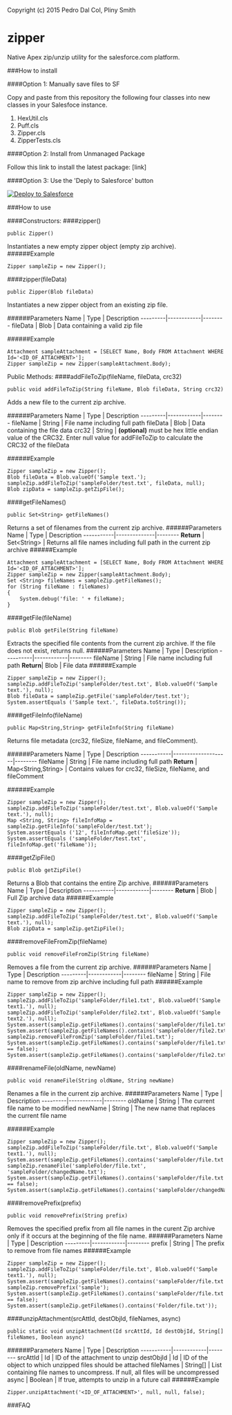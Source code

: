 Copyright (c) 2015 Pedro Dal Col, Pliny Smith

# zipper
Native Apex zip/unzip utility for the salesforce.com platform.

###How to install

####Option 1: Manually save files to SF

Copy and paste from this repository the following four classes into new classes in your Salesfoce instance. 
1. HexUtil.cls
2. Puff.cls
3. Zipper.cls
4. ZipperTests.cls 

####Option 2: Install from Unmanaged Package

Follow this link to install the latest package:
[link]

####Option 3: Use the 'Deply to Salesforce' button

<a href="https://githubsfdeploy.herokuapp.com?owner=pdalcol&repo=Zipper">
  <img alt="Deploy to Salesforce"
       src="https://raw.githubusercontent.com/afawcett/githubsfdeploy/master/src/main/webapp/resources/img/deploy.png">
</a>

###How to use

####Constructors:
####zipper()
```Apex
public Zipper()
```
Instantiates a new empty zipper object (empty zip archive).
######Example
```Apex
Zipper sampleZip = new Zipper();
```

####zipper(fileData)
```Apex
public Zipper(Blob fileData)
```
Instantiates a new zipper object from an existing zip file.

######Parameters
Name     | Type       | Description
---------|------------|--------
fileData | Blob       | Data containing a valid zip file

######Example
```Apex
Attachment sampleAttachment = [SELECT Name, Body FROM Attachment WHERE Id='<ID_OF_ATTACHMENT>'];
Zipper sampleZip = new Zipper(sampleAttachment.Body);
```
Public Methods:
####addFileToZip(fileName, fileData, crc32)
```Apex
public void addFileToZip(String fileName, Blob fileData, String crc32)
```
Adds a new file to the current zip archive.

######Parameters
Name     | Type       | Description
---------|------------|--------
fileName | String     | File name including full path
fileData | Blob       |  Data containing the file data
crc32    | String     |  **(optional)**  must be hex little endian value of the CRC32.  Enter null value for addFileToZip to calculate the CRC32 of the fileData

######Example
```Apex
Zipper sampleZip = new Zipper();
Blob fileData = Blob.valueOf('Sample text.');
sampleZip.addFileToZip('sampleFolder/test.txt', fileData, null);
Blob zipData = sampleZip.getZipFile();
```


####getFileNames()
```Apex
public Set<String> getFileNames()
```
Returns a set of filenames from the current zip archive.
######Parameters
Name       | Type         | Description
-----------|--------------|--------
**Return** | Set&lt;String&gt;  | Returns all file names including full path in the current zip archive
######Example
```Apex
Attachment sampleAttachment = [SELECT Name, Body FROM Attachment WHERE Id='<ID_OF_ATTACHMENT>'];
Zipper sampleZip = new Zipper(sampleAttachment.Body);
Set <String> fileNames = sampleZip.getFileNames();
for (String fileName : fileNames)
{
    System.debug('file: ' + fileName);
}
```

####getFile(fileName)
```Apex
public Blob getFile(String fileName)

```
Extracts the specified file contents from the current zip archive.  If the file does not exist, returns null.
######Parameters
Name      | Type       | Description
----------|------------|--------
fileName  | String     |     File name including full path
**Return**| Blob       |     File data
######Example
```Apex
Zipper sampleZip = new Zipper();
sampleZip.addFileToZip('sampleFolder/test.txt', Blob.valueOf('Sample text.'), null);
Blob fileData = sampleZip.getFile('sampleFolder/test.txt');
System.assertEquals ('Sample text.', fileData.toString());
```

####getFileInfo(fileName)
```Apex
public Map<String,String> getFileInfo(String fileName)
```
Returns file metadata (crc32, fileSize, fileName, and fileComment).

######Parameters
Name       |    Type            | Description
-----------|--------------------|--------
fileName   | String             |  File name including full path
**Return** | Map&lt;String,String&gt; |  Contains values for crc32, fileSize, fileName, and fileComment

######Example
```Apex
Zipper sampleZip = new Zipper();
sampleZip.addFileToZip('sampleFolder/test.txt', Blob.valueOf('Sample text.'), null);
Map <String, String> fileInfoMap = sampleZip.getFileInfo('sampleFolder/test.txt');
System.assertEquals ('12', fileInfoMap.get('fileSize'));
System.assertEquals ('sampleFolder/test.txt', fileInfoMap.get('fileName'));
```

####getZipFile()
```Apex
public Blob getZipFile()
```
Returns a Blob that contains the entire Zip archive.
######Parameters
Name       | Type       | Description
-----------|------------|--------
**Return** |      Blob  |  Full Zip archive data
######Example
```Apex
Zipper sampleZip = new Zipper();
sampleZip.addFileToZip('sampleFolder/test.txt', Blob.valueOf('Sample text.'), null);
Blob zipData = sampleZip.getZipFile();
```

####removeFileFromZip(fileName)
```Apex
public void removeFileFromZip(String fileName)
```
Removes a file from the current zip archive.
######Parameters
Name     | Type       | Description
---------|------------|--------
fileName | String     | File name to remove from zip archive including full path
######Example
```Apex
Zipper sampleZip = new Zipper();
sampleZip.addFileToZip('sampleFolder/file1.txt', Blob.valueOf('Sample text1.'), null);
sampleZip.addFileToZip('sampleFolder/file2.txt', Blob.valueOf('Sample text2.'), null);
System.assert(sampleZip.getFileNames().contains('sampleFolder/file1.txt'));
System.assert(sampleZip.getFileNames().contains('sampleFolder/file2.txt'));
sampleZip.removeFileFromZip('sampleFolder/file1.txt');
System.assert(sampleZip.getFileNames().contains('sampleFolder/file1.txt') == false);
System.assert(sampleZip.getFileNames().contains('sampleFolder/file2.txt'));
```


####renameFile(oldName, newName)
```Apex
public void renameFile(String oldName, String newName)
```
Renames a file in the current zip archive.
######Parameters
Name     | Type       | Description
---------|------------|--------
oldName  | String     |  The current file name to be modified
newName  | String     |  The new name that replaces the current file name

######Example
```Apex
Zipper sampleZip = new Zipper();
sampleZip.addFileToZip('sampleFolder/file.txt', Blob.valueOf('Sample text1.'), null);
System.assert(sampleZip.getFileNames().contains('sampleFolder/file.txt'));
sampleZip.renameFile('sampleFolder/file.txt', 'sampleFolder/changedName.txt');
System.assert(sampleZip.getFileNames().contains('sampleFolder/file.txt') == false);
System.assert(sampleZip.getFileNames().contains('sampleFolder/changedName.txt'));
```


####removePrefix(prefix)
```Apex
public void removePrefix(String prefix)

```
Removes the specified prefix from all file names in the curent Zip archive only if it occurs at the beginning of the file name.
######Parameters
Name     | Type       | Description
---------|------------|--------
prefix   |   String   |  The prefix to remove from file names
######Example
```Apex
Zipper sampleZip = new Zipper();
sampleZip.addFileToZip('sampleFolder/file.txt', Blob.valueOf('Sample text1.'), null);
System.assert(sampleZip.getFileNames().contains('sampleFolder/file.txt'));
sampleZip.removePrefix('sample');
System.assert(sampleZip.getFileNames().contains('sampleFolder/file.txt') == false);
System.assert(sampleZip.getFileNames().contains('Folder/file.txt'));
```


####unzipAttachment(srcAttId, destObjId, fileNames, async)
```Apex
public static void unzipAttachment(Id srcAttId, Id destObjId, String[] fileNames, Boolean async)

```
######Parameters
Name       | Type       | Description
-----------|------------|--------
srcAttId   | Id         |  ID of the attachment to unzip 
destObjId  | Id         |  ID of the object to which unzipped files should be attached
fileNames  | String[]   |  List containing file names to uncompress.  If null, all files will be uncompressed
async      | Boolean    |  If true, attempts to unzip in a future call
######Example
```Apex
Zipper.unzipAttachment('<ID_OF_ATTACHMENT>', null, null, false);
```


###FAQ